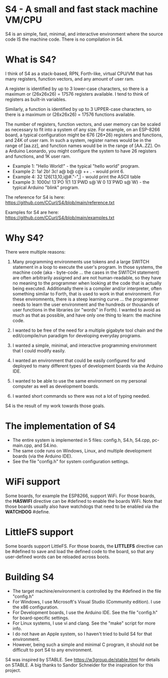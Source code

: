 # S4 - A small and fast stack machine VM/CPU

S4 is an simple, fast, minimal, and interactive environment where the source code IS the machine code. There is no compilation in S4.

# What is S4?

I think of S4 as a stack-based, RPN, Forth-like, virtual CPU/VM that has many registers, function vectors, and any amount of user ram.

A register is identified by up to 3 lower-case characters, so there is a maximum or (26x26x26) = 17576 registers available. I tend to think of registers as built-in variables.

Similarly, a function is identified by up to 3 UPPER-case characters, so there is a maximum or (26x26x26) = 17576 functions available.

The number of registers, function vectors, and user memory can be scaled as necessary to fit into a system of any size. For example, on an ESP-8266 board, a typical configuration might be 676 (26*26) registers and functions, and 24K of user ram. In such a system, register names would be in the range of [aa.zz], and function names would be in the range of [AA..ZZ]. On a Arduino Leonardo, you might configure the system to have 26 registers and functions, and 1K user ram.

- Example 1: "Hello World!" - the typical "hello world" program.
- Example 2: 1a! 2b! 3c! a@ b@ c@ ++ . - would print 6.
- Example 4: 32 126\[13,10,i@#."-",\] - would print the ASCII table
- Example 3: 1000s! 13\`PO 1{1 13\`PWD s@\`W 0 13\`PWD s@`W} - the typical Arduino "blink" program.

The reference for S4 is here:   https://github.com/CCurl/S4/blob/main/reference.txt

Examples for S4 are here: https://github.com/CCurl/S4/blob/main/examples.txt

# Why S4?

There were multiple reasons:

1. Many programming environments use tokens and a large SWITCH statement in a loop to execute the user's program. In those systems, the machine code (aka - byte-code ... the cases in the SWITCH statement) are often arbitrarily assigned and are not human-readable, so they have no meaning to the programmer when looking at the code that is actually being executed. Additionally there is a compiler and/or interpreter, often something similar to Forth, that is used to work in that environment. For these enviromnents, there is a steep learning curve ... the programmer needs to learn the user environment and the hundreds or thousands of user functions in the libraries (or "words" in Forth). I wanted to avoid as much as that as possible, and have only one thing to learn: the machine code.

2. I wanted to be free of the need for a multiple gigabyte tool chain and the edit/compile/run paradigm for developing everyday programs.

3. I wanted a simple, minimal, and interactive programming environment that I could modify easily.

4. I wanted an environment that could be easily configured for and deployed to many different types of development boards via the Arduino IDE.

5. I wanted to be able to use the same environment on my personal computer as well as development boards.

6. I wanted short commands so there was not a lot of typing needed.

S4 is the result of my work towards those goals.

# The implementation of S4

- The entire system is implemented in 5 files: config.h, S4.h, S4.cpp, pc-main.cpp, and S4.ino.
- The same code runs on Windows, Linux, and multiple development boards (via the Arduino IDE).
- See the file "config.h" for system configuration settings.

# WiFi support

Some boards, for example the ESP8266, support WiFi. For those boards, the __HASWIFI__ directive can be #defined to enable the boards WiFi.
Note that those boards usually also have watchdogs that need to be enabled via the __WATCHDOG__ #define.

# LittleFS support

Some boards support LittleFS. For those boards, the __LITTLEFS__ directive can be #defined to save and load the defined code to the board, so that any user-defined words can be reloaded across boots.

# Building S4

- The target machine/environment is controlled by the #defined in the file "config.h"
- For Windows, I use Microsoft's Visual Studio (Community edition). I use the x86 configuration.
- For Development boards, I use the Arduino IDE. See the file "config.h" for board-specific settings.
- For Linux systems, I use vi and clang. See the "make" script for more info.
- I do not have an Apple system, so I haven't tried to build S4 for that environment.
- However, being such a simple and minimal C program, it should not be difficult to port S4 to any environment.

S4 was inspired by STABLE. See https://w3group.de/stable.html for details on STABLE.
A big thanks to Sandor Schneider for the inspiration for this project.
